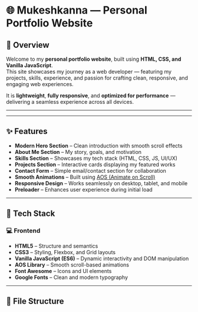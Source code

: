 # 🌐 Mukeshkanna — Personal Portfolio Website

## 🧭 Overview
Welcome to my **personal portfolio website**, built using **HTML, CSS, and Vanilla JavaScript**.  
This site showcases my journey as a web developer — featuring my projects, skills, experience, and passion for crafting clean, responsive, and engaging web experiences.

It is **lightweight**, **fully responsive**, and **optimized for performance** — delivering a seamless experience across all devices.

---

---

## ✨ Features
- **Modern Hero Section** – Clean introduction with smooth scroll effects  
- **About Me Section** – My story, goals, and motivation  
- **Skills Section** – Showcases my tech stack (HTML, CSS, JS, UI/UX)  
- **Projects Section** – Interactive cards displaying my featured works  
- **Contact Form** – Simple email/contact section for collaboration  
- **Smooth Animations** – Built using [AOS (Animate on Scroll)](https://michalsnik.github.io/aos/)  
- **Responsive Design** – Works seamlessly on desktop, tablet, and mobile  
- **Preloader** – Enhances user experience during initial load  

---

## 🧠 Tech Stack
### 💻 Frontend
- **HTML5** – Structure and semantics  
- **CSS3** – Styling, Flexbox, and Grid layouts  
- **Vanilla JavaScript (ES6)** – Dynamic interactivity and DOM manipulation  
- **AOS Library** – Smooth scroll-based animations  
- **Font Awesome** – Icons and UI elements  
- **Google Fonts** – Clean and modern typography  

---

## 📁 File Structure
